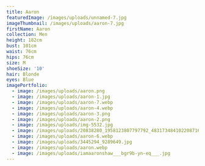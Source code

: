 ```yaml
---
title: Aaron
featuredImage: /images/uploads/unnamed-7.jpg
imageThumbnail: /images/uploads/aaron-7.jpg
firstName: Aaron
collection: Men
height: 182cm
bust: 101cm
waist: 76cm
hips: 76cm
size: M
shoeSize: '10'
hair: Blonde
eyes: Blue
imagePortfolio:
  - image: /images/uploads/aaron.png
  - image: /images/uploads/aaron-1.jpg
  - image: /images/uploads/aaron-7.webp
  - image: /images/uploads/aaron-4.webp
  - image: /images/uploads/aaron-3.png
  - image: /images/uploads/aaron-2.png
  - image: /images/uploads/img-5532.jpg
  - image: /images/uploads/20838280_1958123807797792_4831734841022087168_n.jpg.jpg
  - image: /images/uploads/aaron-6.webp
  - image: /images/uploads/3445294_9289649.jpg
  - image: /images/uploads/aaron.webp
  - image: /images/uploads/iamaaronshaw___bgr9b-yn-eq___.jpg
---
```


